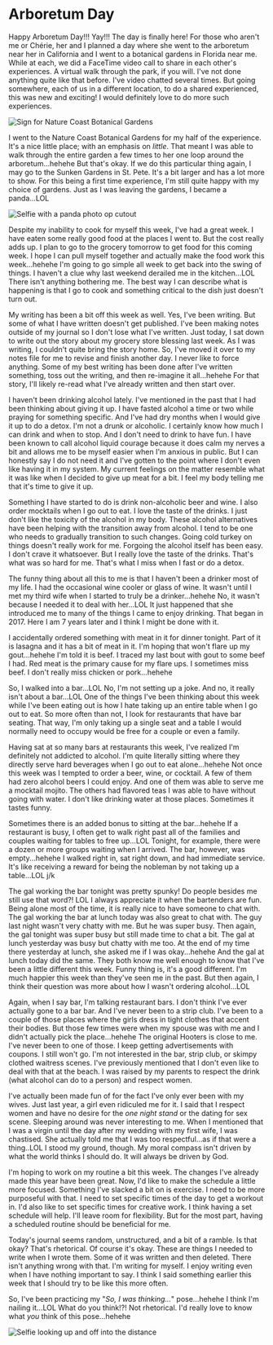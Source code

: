 # Arboretum Day

Happy Arboretum Day!!! Yay!!! The day is finally here! For those who aren't me or Chérie, her and I planned a day where she went to the arboretum near her in California and I went to a botanical gardens in Florida near me. While at each, we did a FaceTime video call to share in each other's experiences. A virtual walk through the park, if you will. I've not done anything quite like that before. I've video chatted several times. But going somewhere, each of us in a different location, to do a shared experienced, this was new and exciting! I would definitely love to do more such experiences.

![Sign for Nature Coast Botanical Gardens](./img/IMG_6155.jpeg)

I went to the Nature Coast Botanical Gardens for my half of the experience. It's a nice little place; with an emphasis on *little*. That meant I was able to walk through the entire garden a few times to her one loop around the arboretum...hehehe But that's okay. If we do this particular thing again, I may go to the Sunken Gardens in St. Pete. It's a bit larger and has a lot more to show. For this being a first time experience, I'm still quite happy with my choice of gardens. Just as I was leaving the gardens, I became a panda...LOL

![Selfie with a panda photo op cutout](./img/IMG_6164.jpeg)

Despite my inability to cook for myself this week, I've had a great week. I have eaten some really good food at the places I went to. But the cost really adds up. I plan to go to the grocery tomorrow to get food for this coming week. I hope I can pull myself together and actually make the food work this week...hehehe I'm going to go simple all week to get back into the swing of things. I haven't a clue why last weekend derailed me in the kitchen...LOL There isn't anything bothering me. The best way I can describe what is happening is that I go to cook and something critical to the dish just doesn't turn out.

My writing has been a bit off this week as well. Yes, I've been writing. But some of what I have written doesn't get published. I've been making notes outside of my journal so I don't lose what I've written. Just today, I sat down to write out the story about my grocery store blessing last week. As I was writing, I couldn't quite bring the story home. So, I've moved it over to my notes file for me to revise and finish another day. I never like to force anything. Some of my best writing has been done after I've written something, toss out the writing, and then re-imagine it all...hehehe For that story, I'll likely re-read what I've already written and then start over.

I haven't been drinking alcohol lately. I've mentioned in the past that I had been thinking about giving it up. I have fasted alcohol a time or two while praying for something specific. And I've had dry months when I would give it up to do a detox. I'm not a drunk or alcoholic. I certainly know how much I can drink and when to stop. And I don't need to drink to have fun. I have been known to call alcohol liquid courage because it does calm my nerves a bit and allows me to be myself easier when I'm anxious in public. But I can honestly say I do not need it and I've gotten to the point where I don't even like having it in my system. My current feelings on the matter resemble what it was like when I decided to give up meat for a bit. I feel my body telling me that it's time to give it up.

Something I have started to do is drink non-alcoholic beer and wine. I also order mocktails when I go out to eat. I love the taste of the drinks. I just don't like the toxicity of the alcohol in my body. These alcohol alternatives have been helping with the transition away from alcohol. I tend to be one who needs to gradually transition to such changes. Going cold turkey on things doesn't really work for me. Forgoing the alcohol itself has been easy. I don't crave it whatsoever. But I really love the taste of the drinks. That's what was so hard for me. That's what I miss when I fast or do a detox.

The funny thing about all this to me is that I haven't been a drinker most of my life. I had the occasional wine cooler or glass of wine. It wasn't until I met my third wife when I started to truly be a drinker...hehehe No, it wasn't because I needed it to deal with her...LOL It just happened that she introduced me to many of the things I came to enjoy drinking. That began in 2017. Here I am 7 years later and I think I might be done with it.

I accidentally ordered something with meat in it for dinner tonight. Part of it is lasagna and it has a bit of meat in it. I'm hoping that won't flare up my gout...hehehe I'm told it is beef. I traced my last bout with gout to some beef I had. Red meat is the primary cause for my flare ups. I sometimes miss beef. I don't really miss chicken or pork...hehehe

So, I walked into a bar...LOL No, I'm not setting up a joke. And no, it really isn't about a bar...LOL One of the things I've been thinking about this week while I've been eating out is how I hate taking up an entire table when I go out to eat. So more often than not, I look for restaurants that have bar seating. That way, I'm only taking up a single seat and a table I would normally need to occupy would be free for a couple or even a family.

Having sat at so many bars at restaurants this week, I've realized I'm definitely not addicted to alcohol. I'm quite literally sitting where they directly serve hard beverages when I go out to eat alone...hehehe Not once this week was I tempted to order a beer, wine, or cocktail. A few of them had zero alcohol beers I could enjoy. And one of them was able to serve me a mocktail mojito. The others had flavored teas I was able to have without going with water. I don't like drinking water at those places. Sometimes it tastes funny.

Sometimes there is an added bonus to sitting at the bar...hehehe If a restaurant is busy, I often get to walk right past all of the families and couples waiting for tables to free up...LOL Tonight, for example, there were a dozen or more groups waiting when I arrived. The bar, however, was empty...hehehe I walked right in, sat right down, and had immediate service. It's like receiving a reward for being the nobleman by not taking up a table...LOL j/k

The gal working the bar tonight was pretty spunky! Do people besides me still use that word?! LOL I always appreciate it when the bartenders are fun. Being alone most of the time, it is really nice to have someone to chat with. The gal working the bar at lunch today was also great to chat with. The guy last night wasn't very chatty with me. But he was super busy. Then again, the gal tonight was super busy but still made time to chat a bit. The gal at lunch yesterday was busy but chatty with me too. At the end of my time there yesterday at lunch, she asked me if I was okay...hehehe And the gal at lunch today did the same. They both know me well enough to know that I've been a little different this week. Funny thing is, it's a good different. I'm much happier this week than they've seen me in the past. But then again, I think their question was more about how I wasn't ordering alcohol...LOL

Again, when I say bar, I'm talking restaurant bars. I don't think I've ever actually gone to a bar bar. And I've never been to a strip club. I've been to a couple of those places where the girls dress in tight clothes that accent their bodies. But those few times were when my spouse was with me and I didn't actually pick the place...hehehe The original Hooters is close to me. I've never been to one of those. I keep getting advertisements with coupons. I still won't go. I'm not interested in the bar, strip club, or skimpy clothed waitress scenes. I've previously mentioned that I don't even like to deal with that at the beach. I was raised by my parents to respect the drink (what alcohol can do to a person) and respect women.

I've actually been made fun of for the fact I've only ever been with my wives. Just last year, a girl even ridiculed me for it. I said that I respect women and have no desire for the *one night stand* or the dating for sex scene. Sleeping around was never interesting to me. When I mentioned that I was a virgin until the day after my wedding with my first wife, I was chastised. She actually told me that I was too respectful...as if that were a thing..LOL I stood my ground, though. My moral compass isn't driven by what the world thinks I should do. It will always be driven by God.

I'm hoping to work on my routine a bit this week. The changes I've already made this year have been great. Now, I'd like to make the schedule a little more focused. Something I've slacked a bit on is exercise. I need to be more purposeful with that. I need to set specific times of the day to get a workout in. I'd also like to set specific times for creative work. I think having a set schedule will help. I'll leave room for flexibility. But for the most part, having a scheduled routine should be beneficial for me.

Today's journal seems random, unstructured, and a bit of a ramble. Is that okay? That's rhetorical. Of course it's okay. These are things I needed to write when I wrote them. Some of it was written and then deleted. There isn't anything wrong with that. I'm writing for myself. I enjoy writing even when I have nothing important to say. I think I said something earlier this week that I should try to be like this more often.

So, I've been practicing my "*So, I was thinking...*" pose...hehehe I think I'm nailing it...LOL What do you think!?! Not rhetorical. I'd really love to know what *you* think of this pose...hehehe

![Selfie looking up and off into the distance](./img/IMG_6157.jpeg)